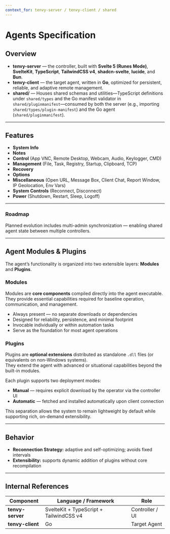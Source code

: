 ```yaml
---
context_for: tenvy-server / tenvy-client / shared
---
```


# Agents Specification

## Overview

- **tenvy-server** — the controller, built with **Svelte 5 (Runes Mode)**, **SvelteKit**, **TypeScript**, **TailwindCSS v4**, **shadcn-svelte**, **lucide**, and **Bun**.
- **tenvy-client** — the target agent, written in **Go**, optimized for persistent, reliable, and adaptive remote management.
- **shared/** — Houses shared schemas and utilities—TypeScript definitions under `shared/types` and the Go manifest validator in `shared/pluginmanifest`—consumed by both the server (e.g., importing `shared/types/plugin-manifest`) and the Go agent (`shared/pluginmanifest`).

---

## Features

- **System Info**
- **Notes**
- **Control** (App VNC, Remote Desktop, Webcam, Audio, Keylogger, CMD)
- **Management** (File, Task, Registry, Startup, Clipboard, TCP)
- **Recovery**
- **Options**
- **Miscellaneous** (Open URL, Message Box, Client Chat, Report Window, IP Geolocation, Env Vars)
- **System Controls** (Reconnect, Disconnect)
- **Power** (Shutdown, Restart, Sleep, Logoff)

---

### Roadmap
Planned evolution includes multi-admin synchronization — enabling shared agent state between multiple controllers.

---

## Agent Modules & Plugins

The agent’s functionality is organized into two extensible layers: **Modules** and **Plugins**.

### Modules
Modules are **core components** compiled directly into the agent executable.  
They provide essential capabilities required for baseline operation, communication, and management.

- Always present — no separate downloads or dependencies  
- Designed for reliability, persistence, and minimal footprint  
- Invocable individually or within automation tasks  
- Serve as the foundation for most agent operations

### Plugins
Plugins are **optional extensions** distributed as standalone `.dll` files (or equivalents on non-Windows systems).  
They extend the agent with advanced or situational capabilities beyond the built-in modules.

Each plugin supports two deployment modes:

- **Manual** — requires explicit download by the operator via the controller UI  
- **Automatic** — fetched and installed automatically upon client connection  

This separation allows the system to remain lightweight by default while supporting rich, on-demand extensibility.

---

## Behavior

- **Reconnection Strategy:** adaptive and self-optimizing; avoids fixed intervals
- **Extensibility:** supports dynamic addition of plugins without core recompilation

---

## Internal References

| Component    | Language / Framework               | Role             |
|---------------|------------------------------------|------------------|
| **tenvy-server** | SvelteKit + TypeScript + TailwindCSS v4 | Controller / UI  |
| **tenvy-client** | Go                               | Target Agent     |
